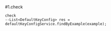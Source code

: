 #1.check

```
check
--List<DefaultKeyConfig> res = defaultKeyConfigService.findByExample(example);
```